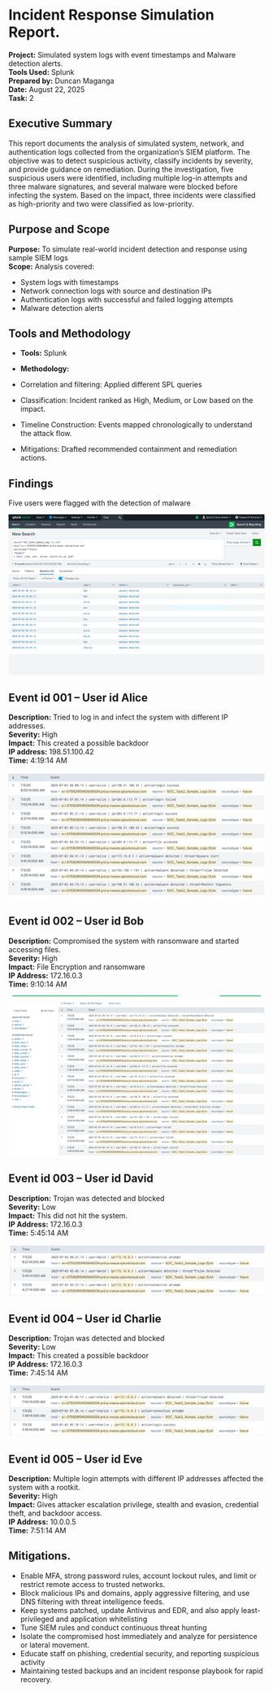 # Incident Response Simulation Report.

**Project:** Simulated system logs with event timestamps and Malware detection alerts.  
**Tools Used:** Splunk  
**Prepared by:** Duncan Maganga  
**Date:** August 22, 2025  
**Task:** 2  

## Executive Summary

This report documents the analysis of simulated system, network, and authentication logs collected from the organization’s SIEM platform. The objective was to detect suspicious activity, classify incidents by severity, and provide guidance on remediation.
During the investigation, five suspicious users were identified, including multiple log-in attempts and three malware signatures, and several malware were blocked before infecting the system. Based on the impact, three incidents were classified as high-priority and two were classified as low-priority.

## Purpose and Scope

**Purpose:** To simulate real-world incident detection and response using sample SIEM logs  
**Scope:** Analysis covered:  
- System logs with timestamps  
- Network connection logs with source and destination IPs  
- Authentication logs with successful and failed logging attempts  
- Malware detection alerts   


## Tools and Methodology

- **Tools:** Splunk 


- **Methodology:**
- Correlation and filtering: Applied different SPL queries  
- Classification: Incident ranked as High, Medium, or Low based on the impact.  
- Timeline Construction: Events mapped chronologically to understand the attack flow.  
- Mitigations: Drafted recommended containment and remediation actions.  

## Findings
Five users were flagged with the detection of malware 

![ZAP Scan Result](intro.png)

## Event id 001 – User id Alice

**Description:** Tried to log in and infect the system with different IP addresses.   
**Severity:**  High  
**Impact:** This created a possible backdoor    
**IP address:** 198.51.100.42  
**Time:** 4:19:14 AM  

![ZAP Scan Results](alice.png)

## Event id 002 – User id  Bob

**Description:**  Compromised the system with ransomware and started accessing files.   
**Severity:** High  
**Impact:** File Encryption and ransomware   
**IP Address:** 172.16.0.3  
**Time:** 9:10:14 AM

![ZAP Scan Results](bob.png)

## Event id 003 – User id David

**Description:** Trojan was detected and blocked   
**Severity:** Low  
**Impact:** This did not hit the system.  
**IP Address:** 172.16.0.3  
**Time:** 5:45:14 AM  

![ZAP Scan Results](David.png)

## Event id 004 – User id Charlie

**Description:** Trojan was detected and blocked   
**Severity:**  Low  
**Impact:** This created a possible backdoor    
**IP Address:** 172.16.0.3  
**Time:** 7:45:14 AM  

![ZAP Scan Results](charlie.png)

## Event id 005 – User id Eve

**Description:** Multiple login attempts with different IP addresses affected the system with a rootkit.  
**Severity:** High  
**Impact:** Gives attacker escalation privilege, stealth and evasion, credential theft, and backdoor access.  
**IP Address:** 10.0.0.5  
**Time:** 7:51:14 AM  

## Mitigations.
- Enable MFA, strong password rules, account lockout rules, and limit or restrict remote access to trusted networks.
- Block malicious IPs and domains, apply aggressive filtering, and use DNS filtering with threat intelligence feeds.  
- Keep systems patched, update Antivirus and EDR, and also apply least-privileged and application whitelisting  
- Tune SIEM rules and conduct continuous threat hunting   
- Isolate the compromised host immediately and analyze for persistence or lateral movement.  
- Educate staff on phishing, credential security, and reporting suspicious activity  
- Maintaining tested backups and an incident response playbook for rapid recovery.  
